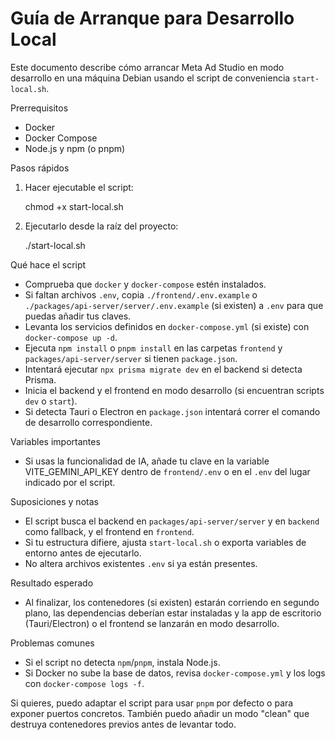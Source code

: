 # Guía de Arranque para Desarrollo Local

Este documento describe cómo arrancar Meta Ad Studio en modo desarrollo en una máquina Debian usando el script de conveniencia `start-local.sh`.

Prerrequisitos
- Docker
- Docker Compose
- Node.js y npm (o pnpm)

Pasos rápidos
1. Hacer ejecutable el script:

   chmod +x start-local.sh

2. Ejecutarlo desde la raíz del proyecto:

   ./start-local.sh

Qué hace el script
- Comprueba que `docker` y `docker-compose` estén instalados.
- Si faltan archivos `.env`, copia `./frontend/.env.example` o `./packages/api-server/server/.env.example` (si existen) a `.env` para que puedas añadir tus claves.
- Levanta los servicios definidos en `docker-compose.yml` (si existe) con `docker-compose up -d`.
- Ejecuta `npm install` o `pnpm install` en las carpetas `frontend` y `packages/api-server/server` si tienen `package.json`.
- Intentará ejecutar `npx prisma migrate dev` en el backend si detecta Prisma.
- Inicia el backend y el frontend en modo desarrollo (si encuentran scripts `dev` o `start`).
- Si detecta Tauri o Electron en `package.json` intentará correr el comando de desarrollo correspondiente.

Variables importantes
- Si usas la funcionalidad de IA, añade tu clave en la variable VITE_GEMINI_API_KEY dentro de `frontend/.env` o en el `.env` del lugar indicado por el script.

Suposiciones y notas
- El script busca el backend en `packages/api-server/server` y en `backend` como fallback, y el frontend en `frontend`.
- Si tu estructura difiere, ajusta `start-local.sh` o exporta variables de entorno antes de ejecutarlo.
- No altera archivos existentes `.env` si ya están presentes.

Resultado esperado
- Al finalizar, los contenedores (si existen) estarán corriendo en segundo plano, las dependencias deberían estar instaladas y la app de escritorio (Tauri/Electron) o el frontend se lanzarán en modo desarrollo.

Problemas comunes
- Si el script no detecta `npm`/`pnpm`, instala Node.js.
- Si Docker no sube la base de datos, revisa `docker-compose.yml` y los logs con `docker-compose logs -f`.

Si quieres, puedo adaptar el script para usar `pnpm` por defecto o para exponer puertos concretos. También puedo añadir un modo "clean" que destruya contenedores previos antes de levantar todo.
